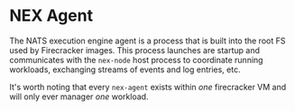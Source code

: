 # NEX Agent
The NATS execution engine agent is a process that is built into the root FS used by Firecracker images. This process launches are startup and communicates with the `nex-node` host process to coordinate running workloads, exchanging streams of events and log entries, etc.

It's worth noting that every `nex-agent` exists within _one_ firecracker VM and will only ever manager _one_ workload. 